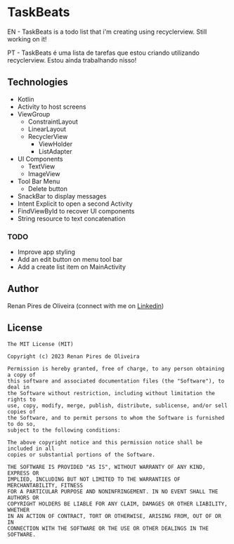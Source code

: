 # TaskBeats
EN - TaskBeats is a todo list that i'm creating using recyclerview. Still working on it!

PT - TaskBeats é uma lista de tarefas que estou criando utilizando recyclerview. Estou ainda trabalhando nisso!

## Technologies
* Kotlin
* Activity to host screens
* ViewGroup
    * ConstraintLayout
    * LinearLayout
    * RecyclerView
      * ViewHolder
      * ListAdapter
* UI Components
    * TextView
    * ImageView
* Tool Bar Menu
    * Delete button
* SnackBar to display messages
* Intent Explicit to open a second Activity
* FindViewById to recover UI components
* String resource to text concatenation


### TODO
* Improve app styling
* Add an edit button on menu tool bar
* Add a create list item on MainActivity

## Author
Renan Pires de Oliveira (connect with me on [Linkedin](https://www.linkedin.com/in/renan-pires-332568142/))

## License
```
The MIT License (MIT)

Copyright (c) 2023 Renan Pires de Oliveira

Permission is hereby granted, free of charge, to any person obtaining a copy of
this software and associated documentation files (the "Software"), to deal in
the Software without restriction, including without limitation the rights to
use, copy, modify, merge, publish, distribute, sublicense, and/or sell copies of
the Software, and to permit persons to whom the Software is furnished to do so,
subject to the following conditions:

The above copyright notice and this permission notice shall be included in all
copies or substantial portions of the Software.

THE SOFTWARE IS PROVIDED "AS IS", WITHOUT WARRANTY OF ANY KIND, EXPRESS OR
IMPLIED, INCLUDING BUT NOT LIMITED TO THE WARRANTIES OF MERCHANTABILITY, FITNESS
FOR A PARTICULAR PURPOSE AND NONINFRINGEMENT. IN NO EVENT SHALL THE AUTHORS OR
COPYRIGHT HOLDERS BE LIABLE FOR ANY CLAIM, DAMAGES OR OTHER LIABILITY, WHETHER
IN AN ACTION OF CONTRACT, TORT OR OTHERWISE, ARISING FROM, OUT OF OR IN
CONNECTION WITH THE SOFTWARE OR THE USE OR OTHER DEALINGS IN THE SOFTWARE.
```
